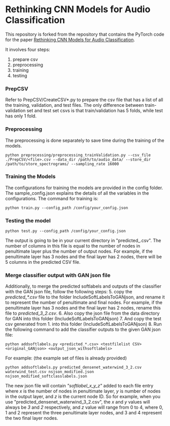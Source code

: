 # Rethinking CNN Models for Audio Classification

This repository is forked from the repository that contains the PyTorch code for the paper [Rethinking CNN Models for Audio Classification](https://arxiv.org/abs/2007.11154). 

It involves four steps:
1. prepare csv
2. preprocessing
3. training
4. testing


### PrepCSV
Refer to PrepCSV/CreateCSV*.py to prepare the csv file that has a list of all the training, validation, and test files. The only difference between train-validation set and test set csvs is that train/validation has 5 folds, while test has only 1 fold.
### Preprocessing
The preprocessing is done separately to save time during the training of the models.
 
```console
python preprocessing/preprocessing_trainValidation.py --csv_file ./PrepCSV/<file>.csv --data_dir /path/to/audio_data/ --store_dir /path/to/store_spectrograms/ --sampling_rate 16000
```

### Training the Models

The configurations for training the models are provided in the config folder. The sample_config.json explains the details of all the variables in the configurations. The command for training is: 
```console
python train.py --config_path /config/your_config.json
```

### Testing the model
```console
python test.py --config_path /config/your_config.json
```
The output is going to be in your current directory in "predicted_.csv". The number of columns in this file is equal to the number of nodes in penultimate layer plus the number of output nodes. For example, if the penultimate layer has 3 nodes and the final layer has 2 nodes, there will be 5 columns in the predicted CSV file.

### Merge classifier output with GAN json file
Additionally, to merge the predicted softlabels and outputs of the classifier with the GAN json file, follow the following steps:
5. copy the *predicted_\*.csv* file to the folder IncludeSoftLabelsToGANjson, and rename it to represent the number of penultimate and final nodes. For example, if the penultimate layer has 3 nodes and the final layer has 2 nodes, rename this file to *predicted_3_2.csv*.
6. Also copy the json file from the data directory for GAN into this folder (IncludeSoftLabelsToGANjson)
7. And copy the test csv generated from 1. into this folder (IncludeSoftLabelsToGANjson)
8. Run the following command to add the classifier outputs to the given GAN json file:
```console
python addsoftlabels.py <predicted_*.csv> <testfilelist CSV> <original_GANjson> <output_json_withsoftlabels>
```
For example: (the example set of files is already provided) 
```console
python addsoftlabels.py predicted_densenet_waterwind_3_2.csv waterwind_test.csv nsjson_modified.json nsjson_modified_softclasslabels.json
```
The new json file will contain *"softlabel_x_y_z"* added to each file entry where *x* is the number of nodes in penultimate layer, *y* is number of nodes in the output layer, and *z* is the current node ID. So for example, when you use "predicted_densenet_waterwind_3_2.csv", the *x* and *y* values will always be *3* and *2* respectively, and *z* value will range from 0 to 4, where 0, 1 and 2 represent the three penultimate layer nodes, and 3 and 4 represent the two final layer nodes.
